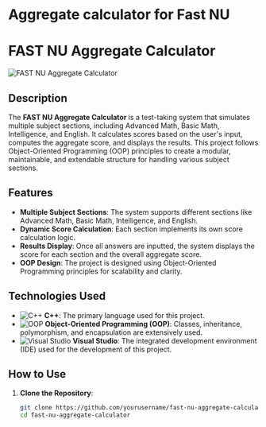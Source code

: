 # Aggregate calculator for Fast NU

# FAST NU Aggregate Calculator

![FAST NU Aggregate Calculator](path-to-your-image.jpg)

## Description

The **FAST NU Aggregate Calculator** is a test-taking system that simulates multiple subject sections, including Advanced Math, Basic Math, Intelligence, and English. It calculates scores based on the user's input, computes the aggregate score, and displays the results. This project follows Object-Oriented Programming (OOP) principles to create a modular, maintainable, and extendable structure for handling various subject sections.

## Features

- **Multiple Subject Sections**: The system supports different sections like Advanced Math, Basic Math, Intelligence, and English.
- **Dynamic Score Calculation**: Each section implements its own score calculation logic.
- **Results Display**: Once all answers are inputted, the system displays the score for each section and the overall aggregate score.
- **OOP Design**: The project is designed using Object-Oriented Programming principles for scalability and clarity.

## Technologies Used

- ![C++](https://img.shields.io/badge/-C++-00599C?style=flat-square&logo=c%2B%2B&logoColor=white) **C++**: The primary language used for this project.
- ![OOP](https://img.shields.io/badge/Object--Oriented_Programming-007acc?style=flat-square&logo=java&logoColor=white) **Object-Oriented Programming (OOP)**: Classes, inheritance, polymorphism, and encapsulation are extensively used.
- ![Visual Studio](https://img.shields.io/badge/Visual_Studio-5C2D91?style=flat-square&logo=visual-studio&logoColor=white) **Visual Studio**: The integrated development environment (IDE) used for the development of this project.

## How to Use

1. **Clone the Repository**:

   ```bash
   git clone https://github.com/yourusername/fast-nu-aggregate-calculator.git
   cd fast-nu-aggregate-calculator
